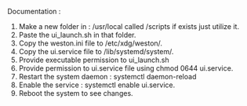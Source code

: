 Documentation :

1. Make a new folder in : /usr/local called /scripts if exists just utilize it.
2. Paste the ui_launch.sh in that folder.
3. Copy the weston.ini file to /etc/xdg/weston/.
4. Copy the ui.service file to /lib/systemd/system/.
5. Provide executable permission to ui_launch.sh 
6. Provide permission to ui.service file using chmod 0644 ui.service.
7. Restart the system daemon : systemctl daemon-reload
8. Enable the service : systemctl enable ui.service.
9. Reboot the system to see changes.

